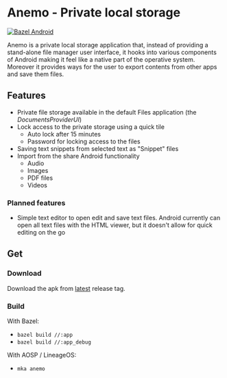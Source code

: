 # Anemo - Private local storage

[![Bazel Android](https://github.com/2bllw8/anemo/actions/workflows/bazel.yml/badge.svg)](https://github.com/2bllw8/anemo/actions/workflows/bazel.yml)

Anemo is a private local storage application that, instead of providing a stand-alone file manager
user interface, it hooks into various components of Android making it feel like a native part of the
operative system.
Moreover it provides ways for the user to export contents from other apps and save them files.

## Features

- Private file storage available in the default Files application (the _DocumentsProviderUI_)
- Lock access to the private storage using a quick tile
  - Auto lock after 15 minutes
  - Password for locking access to the files
- Saving text snippets from selected text as "Snippet" files
- Import from the share Android functionality
  - Audio
  - Images
  - PDF files
  - Videos

### Planned features

- Simple text editor to open edit and save text files. Android currently can open all text files
  with the HTML viewer, but it doesn't allow for quick editing on the go

## Get

### Download

Download the apk from [latest](https://github.com/2bllw8/anemo/releases/latest) release tag.

### Build

With Bazel:
- `bazel build //:app`
- `bazel build //:app_debug`

With AOSP / LineageOS:
- `mka anemo`
